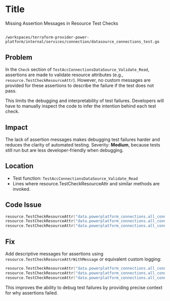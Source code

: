 # Title

Missing Assertion Messages in Resource Test Checks

##

`/workspaces/terraform-provider-power-platform/internal/services/connection/datasource_connections_test.go`

## Problem

In the `Check` section of `TestAccConnectionsDataSource_Validate_Read`, assertions are made to validate resource attributes (e.g., `resource.TestCheckResourceAttr`). However, no custom messages are provided for these assertions to describe the failure if the test does not pass.

This limits the debugging and interpretability of test failures. Developers will have to manually inspect the code to infer the intention behind each test check.

## Impact

The lack of assertion messages makes debugging test failures harder and reduces the clarity of automated testing. Severity: **Medium**, because tests still run but are less developer-friendly when debugging.

## Location

- Test function: `TestAccConnectionsDataSource_Validate_Read`
- Lines where resource.TestCheckResourceAttr and similar methods are invoked.

## Code Issue

```go
resource.TestCheckResourceAttr("data.powerplatform_connections.all_connections", "connections.#", "1"),
resource.TestCheckResourceAttr("data.powerplatform_connections.all_connections", "connections.0.name", "shared_azureopenai"),
resource.TestCheckResourceAttr("data.powerplatform_connections.all_connections", "connections.0.display_name", "OpenAI Connection "+mocks.TestName()),
```

## Fix

Add descriptive messages for assertions using `resource.TestCheckResourceAttrWithMessage` or equivalent custom logging:

```go
resource.TestCheckResourceAttr("data.powerplatform_connections.all_connections", "connections.#", "1", "Expected number of connections does not match."),
resource.TestCheckResourceAttr("data.powerplatform_connections.all_connections", "connections.0.name", "shared_azureopenai", "Expected connection name does not match."),
resource.TestCheckResourceAttr("data.powerplatform_connections.all_connections", "connections.0.display_name", "OpenAI Connection "+mocks.TestName(), "Expected connection display name does not match."),
```

This improves the ability to debug test failures by providing precise context for why assertions failed.